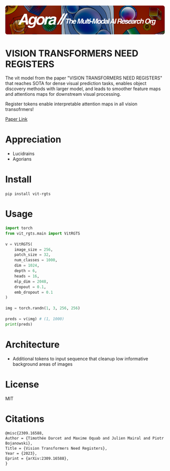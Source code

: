 [![Multi-Modality](agorabanner.png)](https://discord.gg/qUtxnK2NMf)

# VISION TRANSFORMERS NEED REGISTERS
The vit model from the paper "VISION TRANSFORMERS NEED REGISTERS" that reaches SOTA for dense
visual prediction tasks, enables object discovery methods with larger model, and leads to smoother feature maps and attentions maps for downstream visual processing.

Register tokens enable interpretable attention maps in all vision transofrmers!



[Paper Link](https://arxiv.org/pdf/2309.16588.pdf)

# Appreciation
* Lucidrains
* Agorians

# Install
`pip install vit-rgts`

# Usage
```python
import torch
from vit_rgts.main import VitRGTS

v = VitRGTS(
    image_size = 256,
    patch_size = 32,
    num_classes = 1000,
    dim = 1024,
    depth = 6,
    heads = 16,
    mlp_dim = 2048,
    dropout = 0.1,
    emb_dropout = 0.1
)

img = torch.randn(1, 3, 256, 256)

preds = v(img) # (1, 1000)
print(preds)
```

# Architecture
- Additional tokens to input sequence that cleanup low informative background areas of images

# License
MIT

# Citations

```
@misc{2309.16588,
Author = {Timothée Darcet and Maxime Oquab and Julien Mairal and Piotr Bojanowski},
Title = {Vision Transformers Need Registers},
Year = {2023},
Eprint = {arXiv:2309.16588},
}
```